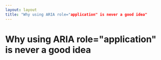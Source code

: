 ```yaml
---
layout: layout
title: "Why using ARIA role="application" is never a good idea"
---
```


# Why using ARIA role="application" is never a good idea



